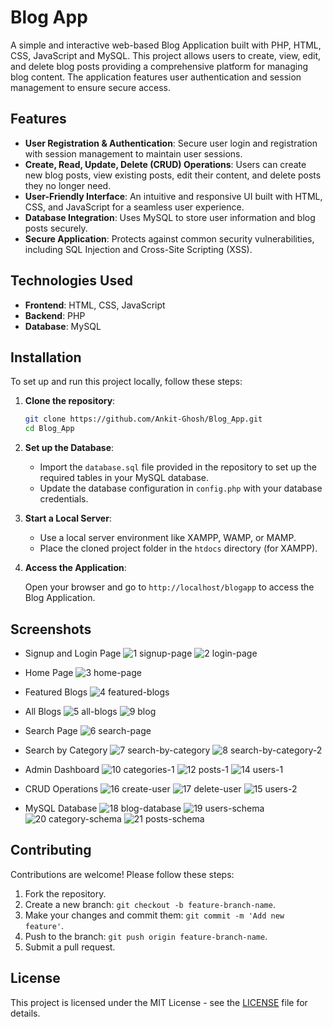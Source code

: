 # Blog App

A simple and interactive web-based Blog Application built with PHP, HTML, CSS, JavaScript and MySQL. This project allows users to create, view, edit, and delete blog posts providing a comprehensive platform for managing blog content. The application features user authentication and session management to ensure secure access.

## Features

- **User Registration & Authentication**: Secure user login and registration with session management to maintain user sessions.
- **Create, Read, Update, Delete (CRUD) Operations**: Users can create new blog posts, view existing posts, edit their content, and delete posts they no longer need.
- **User-Friendly Interface**: An intuitive and responsive UI built with HTML, CSS, and JavaScript for a seamless user experience.
- **Database Integration**: Uses MySQL to store user information and blog posts securely.
- **Secure Application**: Protects against common security vulnerabilities, including SQL Injection and Cross-Site Scripting (XSS).

## Technologies Used

- **Frontend**: HTML, CSS, JavaScript
- **Backend**: PHP
- **Database**: MySQL

## Installation

To set up and run this project locally, follow these steps:

1. **Clone the repository**:

   ```bash
   git clone https://github.com/Ankit-Ghosh/Blog_App.git
   cd Blog_App
   ```

2. **Set up the Database**:

   - Import the `database.sql` file provided in the repository to set up the required tables in your MySQL database.
   - Update the database configuration in `config.php` with your database credentials.

3. **Start a Local Server**:

   - Use a local server environment like XAMPP, WAMP, or MAMP.
   - Place the cloned project folder in the `htdocs` directory (for XAMPP).

4. **Access the Application**:

   Open your browser and go to `http://localhost/blogapp` to access the Blog Application.

## Screenshots
 - Signup and Login Page
![1 signup-page](https://github.com/user-attachments/assets/e37976a4-9450-4bd2-8abe-7aa01fdc0f35)
![2 login-page](https://github.com/user-attachments/assets/134d1d5a-f4db-4b63-98b1-376e4dd447ad)
- Home Page
![3 home-page](https://github.com/user-attachments/assets/eff705f7-ed0a-4d8d-92d7-d484e3aa3319)

- Featured Blogs
![4 featured-blogs](https://github.com/user-attachments/assets/cd932f37-7263-4cf6-a5de-32bdf2f3f9ae)

- All Blogs
![5 all-blogs](https://github.com/user-attachments/assets/326bec35-e5a6-4d01-8b2f-cda893ef327c)
![9 blog](https://github.com/user-attachments/assets/d3c2342c-71a9-4def-91f9-590c232adcc6)

- Search Page
![6 search-page](https://github.com/user-attachments/assets/c7edcb08-b846-4ce2-b1a9-013c233e4221)

- Search by Category
![7 search-by-category](https://github.com/user-attachments/assets/271c3c31-485d-4326-9751-18a40c47ef9b)
![8 search-by-category-2](https://github.com/user-attachments/assets/3f2add20-0744-455e-b806-6a23071630a0)

- Admin Dashboard
![10 categories-1](https://github.com/user-attachments/assets/bc42ec98-9458-405b-b9fd-a3b04a0f2120)
![12 posts-1](https://github.com/user-attachments/assets/5ee88ea0-8526-481b-81c5-21f2ecf6be5c)
![14 users-1](https://github.com/user-attachments/assets/3b38bdef-4175-4577-89a0-399e8a235f6d)

- CRUD Operations
![16 create-user](https://github.com/user-attachments/assets/6fafd74c-405d-46ff-bd15-5f1e32b06e81)
![17 delete-user](https://github.com/user-attachments/assets/8065181a-8363-4f9c-9f2f-087466ba5701)
![15 users-2](https://github.com/user-attachments/assets/89dbb230-0256-4e43-8026-9f3a512287f9)

- MySQL Database
![18 blog-database](https://github.com/user-attachments/assets/1214bab5-393d-498b-bdde-453656d3b412)
![19 users-schema](https://github.com/user-attachments/assets/d5394c8c-259a-4014-abd6-5ce1c0b46f5f)
![20 category-schema](https://github.com/user-attachments/assets/56140423-ba3c-4271-8440-712a3b7b1188)
![21 posts-schema](https://github.com/user-attachments/assets/e124285b-c1e7-42c0-9294-568a056091f1)


## Contributing

Contributions are welcome! Please follow these steps:

1. Fork the repository.
2. Create a new branch: `git checkout -b feature-branch-name`.
3. Make your changes and commit them: `git commit -m 'Add new feature'`.
4. Push to the branch: `git push origin feature-branch-name`.
5. Submit a pull request.

## License

This project is licensed under the MIT License - see the [LICENSE](LICENSE) file for details.

